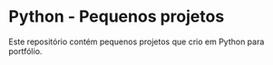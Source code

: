 # Python - Pequenos projetos

Este repositório contém pequenos projetos que crio em Python para portfólio.

